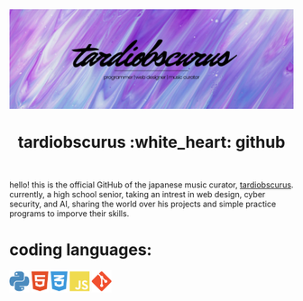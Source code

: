 <img src="main-banner.png" alt="main banner">

<!-- ![Visitors](https://visitor-badge.laobi.icu/badge?page_id=rafnixg.rafnixg) -->
<h1 align="center">tardiobscurus :white_heart: github</h1>

<br/>

hello! this is the official GitHub of the japanese music curator, [tardiobscurus](https://youtube.com/c/tardiobscurus). currently, a high school senior, taking an intrest in web design, cyber security, and AI, sharing the world over his projects and simple practice programs to imporve their skills.

# coding languages:
<img src="images/python.svg" height="40px" title="python3"/> <img src="images/html5.svg" height="40px" title="html5"/> <img src="images/css3.svg" height="40px" title="css3"/> <img src="images/js.svg" height="40px" title="js"/> <img src="images/git.svg" height="40px" title="git"/>